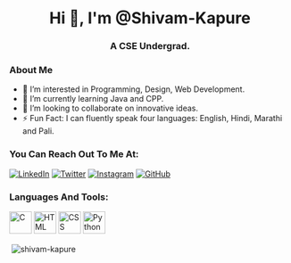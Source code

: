 <h1 align="center">Hi 👋, I'm @Shivam-Kapure</h1>
<h3 align="center">A CSE Undergrad.</h3>


### About Me
- 👀 I’m interested in Programming, Design, Web Development.
- 🌱 I’m currently learning Java and CPP.
- 💞️ I’m looking to collaborate on innovative ideas.
- ⚡ Fun Fact: I can fluently speak four languages: English, Hindi, Marathi and Pali.


### You Can Reach Out To Me At:
[![LinkedIn](https://img.icons8.com/color/48/000000/linkedin.png)](https://www.linkedin.com/in/shivam-kapure-486728249/)
[![Twitter](https://img.icons8.com/color/48/000000/twitter--v1.png)](https://twitter.com/K4PUSh10N)
[![Instagram](https://img.icons8.com/color/48/000000/instagram-new--v1.png)](https://www.instagram.com/shivam_kapure_/)
[![GitHub](https://img.icons8.com/ios/50/000000/github.png)](https://github.com/Shivam-Kapure)




### Languages And Tools:
<img src="https://img.icons8.com/color/48/000000/c-programming.png" alt="C" width="40" height="40"> <img src="https://img.icons8.com/color/48/000000/html-5.png" alt="HTML" width="40" height="40"> <img src="https://img.icons8.com/color/48/000000/css3.png" alt="CSS" width="40" height="40">
 <img src="https://img.icons8.com/color/48/000000/python.png" alt="Python" width="40" height="40">


 <p>&nbsp;<img align="center" src="https://github-readme-stats.vercel.app/api?username=shivam-kapure&show_icons=true&locale=en" alt="shivam-kapure" /></p>












